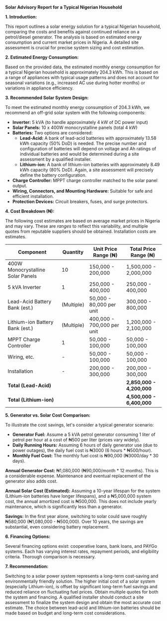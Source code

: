 **Solar Advisory Report for a Typical Nigerian Household**

**1. Introduction:**

This report outlines a solar energy solution for a typical Nigerian household, comparing the costs and benefits against continued reliance on a petrol/diesel generator.  The analysis is based on estimated energy consumption and current market prices in Nigeria.  A detailed site assessment is crucial for precise system sizing and cost estimation.

**2. Estimated Energy Consumption:**

Based on the provided data, the estimated monthly energy consumption for a typical Nigerian household is approximately 204.3 kWh.  This is based on a range of appliances with typical usage patterns and does not account for seasonal variations (e.g., increased AC use during hotter months) or variations in appliance efficiency.

**3. Recommended Solar System Design:**

To meet the estimated monthly energy consumption of 204.3 kWh, we recommend an off-grid solar system with the following components:

* **Inverter:** 5 kVA (to handle approximately 4 kW of DC power input)
* **Solar Panels:** 10 x 400W monocrystalline panels (total 4 kW)
* **Batteries:**  Two options are considered:
    * **Lead-Acid:**  A bank of lead-acid batteries with approximately 13.58 kWh capacity (50% DoD) is needed. The precise number and configuration of batteries will depend on voltage and Ah ratings of individual batteries and would be determined during a site assessment by a qualified installer.
    * **Lithium-ion:** A bank of lithium-ion batteries with approximately 8.49 kWh capacity (80% DoD).  Again, a site assessment will precisely define the battery configuration.
* **Charge Controller:** MPPT charge controller matched to the solar panel output.
* **Wiring, Connectors, and Mounting Hardware:** Suitable for safe and efficient installation.
* **Protection Devices:** Circuit breakers, fuses, and surge protectors.


**4. Cost Breakdown (₦):**

The following cost estimates are based on average market prices in Nigeria and may vary.  These are *ranges* to reflect this variability, and multiple quotes from reputable suppliers should be obtained.  Installation costs are estimates.

| Component                      | Quantity | Unit Price Range (₦) | Total Price Range (₦) |
|---------------------------------|----------|-----------------------|-----------------------|
| 400W Monocrystalline Solar Panels | 10        | 150,000 - 200,000       | 1,500,000 - 2,000,000   |
| 5 kVA Inverter                 | 1        | 250,000 - 400,000       | 250,000 - 400,000     |
| Lead-Acid Battery Bank (est.)   | (Multiple)| 50,000 - 80,000 per unit | 300,000 - 800,000      |
| Lithium-ion Battery Bank (est.) | (Multiple)| 400,000 - 700,000 per unit | 1,200,000 - 2,100,000   |
| MPPT Charge Controller          | 1        | 50,000 - 100,000      | 50,000 - 100,000      |
| Wiring, etc.                   | -        | 50,000 - 100,000      | 50,000 - 100,000      |
| Installation                    | -        | 200,000 - 300,000      | 200,000 - 300,000      |
| **Total (Lead-Acid)**           |           |                       | **2,850,000 - 4,200,000** |
| **Total (Lithium-ion)**        |           |                       | **4,500,000 - 6,400,000** |


**5. Generator vs. Solar Cost Comparison:**

To illustrate the cost savings, let's consider a typical generator scenario:

* **Generator Fuel:** Assume a 5 kVA petrol generator consuming 1 liter of petrol per hour at a cost of ₦500 per liter (prices vary widely).
* **Daily Running Hours:** Assuming 6 hours of daily generator use (due to power outages), the daily fuel cost is ₦3000 (6 hours * ₦500/hour).
* **Monthly Fuel Cost:** The monthly fuel cost is ₦90,000 (₦3000/day * 30 days).

**Annual Generator Cost:** ₦1,080,000 (₦90,000/month * 12 months).  This is a considerable expense.  Maintenance and eventual replacement of the generator also adds cost.

**Annual Solar Cost (Estimated):** Assuming a 10-year lifespan for the system (Lithium-ion batteries have longer lifespans), and a ₦5,000,000 system cost, the annual amortized cost is ₦500,000. This does not include yearly maintenance, which is significantly less than a generator.

**Savings:**  In the first year alone, switching to solar could save roughly ₦580,000 (₦1,080,000 - ₦500,000).  Over 10 years, the savings are substantial, even considering battery replacement.


**6. Financing Options:**

Several financing options exist: cooperative loans, bank loans, and PAYGo systems.  Each has varying interest rates, repayment periods, and eligibility criteria.  Thorough comparison is necessary.


**7. Recommendation:**

Switching to a solar power system represents a long-term cost-saving and environmentally friendly solution. The higher initial cost of a solar system (especially Lithium-ion), is offset by significant long-term fuel savings and reduced reliance on fluctuating fuel prices.   Obtain multiple quotes for both the system and financing.  A qualified installer should conduct a site assessment to finalize the system design and obtain the most accurate cost estimate.  The choice between lead-acid and lithium-ion batteries should be made based on budget and long-term cost considerations.